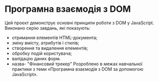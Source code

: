 # Програмна взаємодія з DOM

Цей проєкт демонструє основні принципи роботи з DOM у JavaScript. 
Виконано серію завдань, які показують:
- отримання елементів HTML-документа;
- зміну вмісту, атрибутів і стилів;
- створення та видалення елементів;
- обробку подій користувача;
- валідацію даних форм.
- назва- "Фінансовий трекер"
Розроблено в межах навчальної практики з теми «Програмна взаємодія з DOM за допомогою JavaScript».
